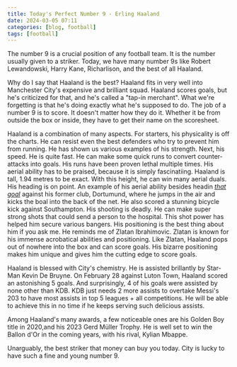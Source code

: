 ```yaml
---
title: Today's Perfect Number 9 - Erling Haaland
date: 2024-03-05 07:11
categories: [blog, football]
tags: [football]
---
```


The number 9 is a crucial position of any football team. It is the number usually given to a striker. Today, we have many number 9s like Robert Lewandowski, Harry Kane, Richarlison, and the best of all Haaland.

Why do I say that Haaland is the best? Haaland fits in very well into Manchester City's expensive and brilliant squad. Haaland scores goals, but he's criticized for that, and he's called a "tap-in merchant". What we're forgetting is that he's doing exactly what he's supposed to do. The job of a number 9 is to score. It doesn't matter how they do it. Whether it be from outside the box or inside, they have to get their name on the scoresheet.

Haaland is a combination of many aspects. For starters, his physicality is off the charts. He can resist even the best defenders who try to prevent him from running. He has shown us various examples of his strength. Next, his speed. He is quite fast. He can make some quick runs to convert counter-attacks into goals. His runs have been proven lethal multiple times. His aerial ability has to be praised, because it is simply fascinatiing. Haaland is tall, 1.94 metres to be exact. With this height, he can win many aerial duals. His heading is on point. An example of his aerial ability besides headin [_that goal_](https://www.youtube.com/watch?v=8Jqu9GTriZQ&ab_channel=UEFA) against his former club, Dortumund, where he jumps in the air and kicks the boal into the back of the net. He also scored a stunning bicycle kick against Southampton. His shooting is deadly. He can make super strong shots that could send a person to the hospital. This shot power has helped him secure various bangers. His positioning is the best thing about him if you ask me. He reminds me of Zlatan Ibrahimovic. Zlatan is known for his immense acrobatical abilities and positioning. Like Zlatan, Haaland pops out of nowhere into the box and can score goals. His bizarre positioning makes him unique and gives him the cutting edge to score goals.

Haaland is blessed with City's chemistry. He is assisted brillantly by Star-Man Kevin De Bruyne. On February 28 against Luton Town, Haaland scored an astonishing 5 goals. And surprisingly, 4 of his goals were assisted by none other than KDB. KDB just needs 2 more assists to overtake Messi's 203 to have most assists in top 5 leagues + all competitions. He will be able to achieve this in no time if he keeps serving such delicious assists.

Among Haaland's many awards, a few noticeable ones are his Golden Boy title in 2020,and his 2023 Gerd Müller Trophy. He is well set to win the Ballon d'Or in the coming years, with his rival, Kylian Mbappe.

Unarguably, the best striker that money can buy you today. City is lucky to have such a fine and young number 9.
